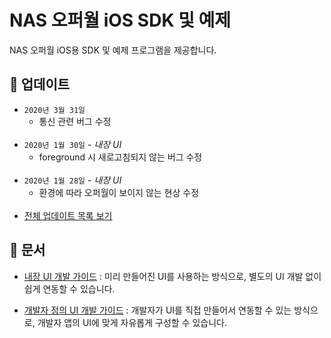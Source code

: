# NAS 오퍼월 iOS SDK 및 예제
NAS 오퍼월 iOS용 SDK 및 예제 프로그램을 제공합니다.

## 📝 업데이트
- `2020년 3월 31일`
    - 통신 관련 버그 수정<br/><br/>
- `2020년 1월 30일` - _내장 UI_
    - foreground 시 새로고침되지 않는 버그 수정<br/><br/>
- `2020년 1월 28일` - _내장 UI_
    - 환경에 따라 오퍼월이 보이지 않는 현상 수정<br/><br/>
- [전체 업데이트 목록 보기](docs/Update.md)

## 📖 문서
- [내장 UI 개발 가이드](docs/Guide.Embed.md) : 미리 만들어진 UI를 사용하는 방식으로, 별도의 UI 개발 없이 쉽게 연동할 수 있습니다.

- [개발자 정의 UI 개발 가이드](docs/Guide.Custom.md) : 개발자가 UI를 직접 만들어서 연동할 수 있는 방식으로, 개발자 앱의 UI에 맞게 자유롭게 구성할 수 있습니다.
